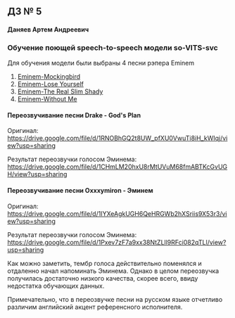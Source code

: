 ## ДЗ № 5

#### Даняев Артем Андреевич

### Обучение поющей speech-to-speech модели so-VITS-svc

Для обучения модели были выбраны 4 песни рэпера Eminem

 1. [Eminem-Mockingbird](https://drive.google.com/file/d/1TbO6ZKJPiIp8wAYClMqXnMHmpvf_wnsQ/view?usp=sharing)
 2. [Eminem-Lose Yourself](https://drive.google.com/file/d/1GKfEwBXrELNlDr6_vNZQZ0LyKN7o56yH/view?usp=sharing)
 3. [Eminem-The Real Slim Shady](https://drive.google.com/file/d/1EwwWQtFXR-X33ZUcCLImnaAhHHSE7QM2/view?usp=sharing)
 4. [Eminem-Without Me](https://drive.google.com/file/d/1tw2KpF1PVhlzCzu_Tt1hTtx4tYT0dO4Z/view?usp=sharing)

#### Переозвучивание песни Drake - God's Plan
 Оригинал: https://drive.google.com/file/d/1RNOBhGQ2t8UW_pfXU0VwuTi8iH_kWIqj/view?usp=sharing
 
 Результат переозвучки голосом Эминема: https://drive.google.com/file/d/1CHmLM20hxU8rMtUVuM68fmABTKcGvUGH/view?usp=sharing

#### Переозвучивание песни Oxxxymiron - Эминем
 Оригинал: https://drive.google.com/file/d/1IYXeAgkUGH6QeHRGWb2hXSriis9X53r3/view?usp=sharing
 
 Результат переозвучки голосом Эминема: https://drive.google.com/file/d/1Pxev7zF7a9xx38NtZLll9RFci082qTLl/view?usp=sharing

Как можно заметить, тембр голоса действительно поменялся и отдаленно начал напоминать Эминема. Однако в целом переозвучка получилась достаточно низкого качества, скорее всего, ввиду недостатка обучающих данных.

Примечательно, что в переозвучке песни на русском языке отчетливо различим английский акцент референсного исполнителя.
 


